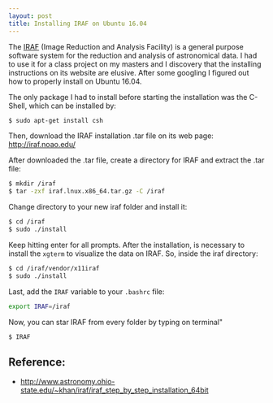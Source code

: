 ```yaml
---
layout: post
title: Installing IRAF on Ubuntu 16.04
---
```


The [IRAF](http://iraf.noao.edu/) (Image Reduction and Analysis Facility) is a general purpose software system for the reduction and analysis of astronomical data. I had to use it for a class project on my masters and I discovery that  the installing instructions on its website are elusive. After some googling I figured out how to properly install on Ubuntu 16.04.

The only package I had to install before starting the installation was the C-Shell, which can be installed by:

```bash
$ sudo apt-get install csh
```

Then, download the IRAF installation .tar file on its web page: <http://iraf.noao.edu/>

After downloaded the .tar file, create a directory for IRAF and extract the .tar file:

```bash
$ mkdir /iraf
$ tar -zxf iraf.lnux.x86_64.tar.gz -C /iraf
```

Change directory to your new iraf folder and install it:

```bash
$ cd /iraf
$ sudo ./install
```

Keep hitting enter for all prompts. After the installation, is necessary to install the `xgterm` to visualize the data on IRAF. So, inside the iraf directory:

```bash
$ cd /iraf/vendor/x11iraf
$ sudo ./install
```

Last, add the `IRAF` variable to your `.bashrc` file:

```bash
export IRAF=/iraf
```

Now, you can star IRAF from every folder by typing on terminal"

```bash
$ IRAF
```

## Reference:
* <http://www.astronomy.ohio-state.edu/~khan/iraf/iraf_step_by_step_installation_64bit>
